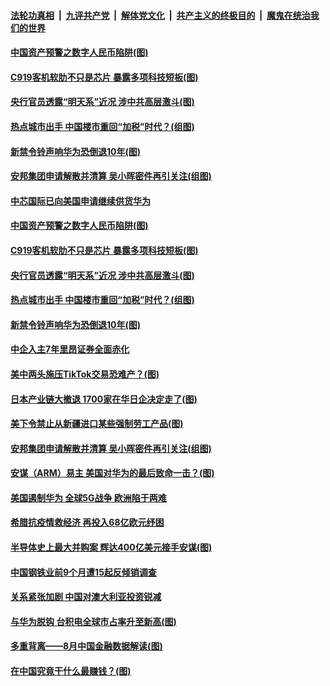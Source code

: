 ####  [法轮功真相](../../../../basic/blob/master/README.md?t=09160631) &nbsp;|&nbsp; [九评共产党](../../../../9ping.md/blob/master/README.md?t=09160631) &nbsp;|&nbsp; [解体党文化](../../../../jtdwh.md/blob/master/README.md?t=09160631)  &nbsp;|&nbsp; [共产主义的终极目的](../../../../gczydzjmd.md/blob/master/README.md?t=09160631) &nbsp;|&nbsp; [魔鬼在统治我们的世界](../../../../mgztzwmdsj.md/blob/master/README.md?t=09160631) 

#### [中国资产预警之数字人民币陷阱(图)](../pages/p5/946208.md?t=09160631) 

#### [C919客机软肋不只是芯片 暴露多项科技短板(图)](../pages/p5/946205.md?t=09160631) 

#### [央行官员透露“明天系”近况 涉中共高层激斗(图)](../pages/p5/946131.md?t=09160631) 

#### [热点城市出手 中国楼市重回“加税”时代？(组图)](../pages/p5/946142.md?t=09160631) 

#### [新禁令铃声响华为恐倒退10年(图)](../pages/p5/946164.md?t=09160631) 

#### [安邦集团申请解散并清算 吴小晖密件再引关注(组图)](../pages/p5/946127.md?t=09160631) 

#### [中芯国际已向美国申请继续供货华为](../pages/p5/946212.md?t=09160631) 

#### [中国资产预警之数字人民币陷阱(图)](../pages/p5/946208.md?t=09160631) 

#### [C919客机软肋不只是芯片 暴露多项科技短板(图)](../pages/p5/946205.md?t=09160631) 

#### [央行官员透露“明天系”近况 涉中共高层激斗(图)](../pages/p5/946131.md?t=09160631) 

#### [热点城市出手 中国楼市重回“加税”时代？(组图)](../pages/p5/946142.md?t=09160631) 

#### [新禁令铃声响华为恐倒退10年(图)](../pages/p5/946164.md?t=09160631) 

#### [中企入主7年里昂证券全面赤化](../pages/p5/946157.md?t=09160631) 

#### [美中两头施压TikTok交易恐难产？(图)](../pages/p5/946153.md?t=09160631) 

#### [日本产业链大撤退 1700家在华日企决定走了(图)](../pages/p5/946141.md?t=09160631) 

#### [美下令禁止从新疆进口某些强制劳工产品(图)](../pages/p5/946149.md?t=09160631) 

#### [安邦集团申请解散并清算 吴小晖密件再引关注(组图)](../pages/p5/946127.md?t=09160631) 

#### [安谋（ARM）易主 美国对华为的最后致命一击？(图)](../pages/p5/946121.md?t=09160631) 

#### [美国遏制华为 全球5G战争 欧洲陷于两难](../pages/p5/946120.md?t=09160631) 

#### [希腊抗疫情救经济 再投入68亿欧元纾困](../pages/p5/946118.md?t=09160631) 

#### [半导体史上最大并购案 辉达400亿美元接手安谋(图)](../pages/p5/946083.md?t=09160631) 

#### [中国钢铁业前9个月遭15起反倾销调查](../pages/p5/946081.md?t=09160631) 

#### [关系紧张加剧 中国对澳大利亚投资锐减](../pages/p5/946080.md?t=09160631) 

#### [与华为脱钩 台积电全球市占率升至新高(图)](../pages/p5/946071.md?t=09160631) 

#### [多重背离——8月中国金融数据解读(图)](../pages/p5/946061.md?t=09160631) 

#### [在中国究竟干什么最赚钱？(图)](../pages/p5/946066.md?t=09160631) 

